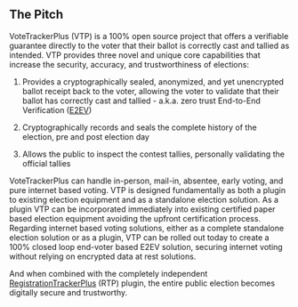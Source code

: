 ## The Pitch

VoteTrackerPlus (VTP) is a 100% open source project that offers a verifiable guarantee directly to the voter that their ballot is correctly cast and tallied as intended. VTP provides three novel and unique core capabilities that increase the security, accuracy, and trustworthiness of elections:

1. Provides a cryptographically sealed, anonymized, and yet unencrypted ballot receipt back to the voter, allowing the voter to validate that their ballot has correctly cast and tallied - a.k.a. zero trust End-to-End Verification ([E2EV](https://en.wikipedia.org/wiki/End-to-end_auditable_voting_systems))

2. Cryptographically records and seals the complete history of the election, pre and post election day

3. Allows the public to inspect the contest tallies, personally validating the official tallies

VoteTrackerPlus can handle in-person, mail-in, absentee, early voting, and pure internet based voting.  VTP is designed fundamentally as both a plugin to existing election equipment and as a standalone election solution.  As a plugin VTP can be incorporated immediately into existing certified paper based election equipment avoiding the upfront certification process.  Regarding internet based voting solutions, either as a complete standalone election solution or as a plugin, VTP can be rolled out today to create a 100% closed loop end-voter based E2EV solution, securing internet voting without relying on encrypted data at rest solutions.

And when combined with the completely independent [RegistrationTrackerPlus](https://github.com/OpenVotingTechnologyGroup/RegistrationTrackerPlus) (RTP) plugin, the entire public election becomes digitally secure and trustworthy.
